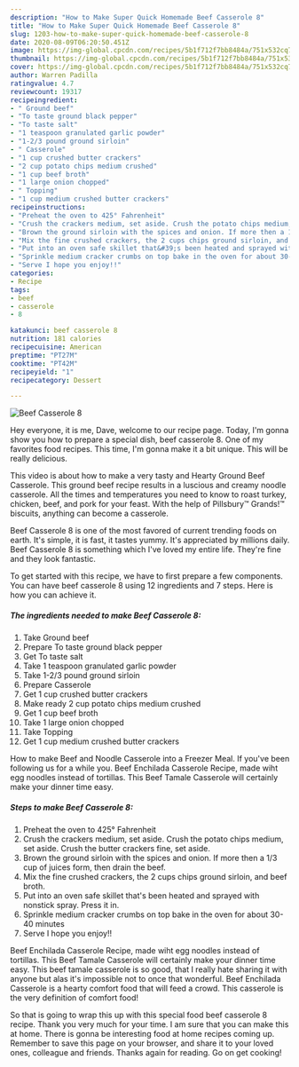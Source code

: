 ```yaml
---
description: "How to Make Super Quick Homemade Beef Casserole 8"
title: "How to Make Super Quick Homemade Beef Casserole 8"
slug: 1203-how-to-make-super-quick-homemade-beef-casserole-8
date: 2020-08-09T06:20:50.451Z
image: https://img-global.cpcdn.com/recipes/5b1f712f7bb8484a/751x532cq70/beef-casserole-8-recipe-main-photo.jpg
thumbnail: https://img-global.cpcdn.com/recipes/5b1f712f7bb8484a/751x532cq70/beef-casserole-8-recipe-main-photo.jpg
cover: https://img-global.cpcdn.com/recipes/5b1f712f7bb8484a/751x532cq70/beef-casserole-8-recipe-main-photo.jpg
author: Warren Padilla
ratingvalue: 4.7
reviewcount: 19317
recipeingredient:
- " Ground beef"
- "To taste ground black pepper"
- "To taste salt"
- "1 teaspoon granulated garlic powder"
- "1-2/3 pound ground sirloin"
- " Casserole"
- "1 cup crushed butter crackers"
- "2 cup potato chips medium crushed"
- "1 cup beef broth"
- "1 large onion chopped"
- " Topping"
- "1 cup medium crushed butter crackers"
recipeinstructions:
- "Preheat the oven to 425° Fahrenheit"
- "Crush the crackers medium, set aside. Crush the potato chips medium, set aside. Crush the butter crackers fine, set aside."
- "Brown the ground sirloin with the spices and onion. If more then a 1/3 cup of juices form, then drain the beef."
- "Mix the fine crushed crackers, the 2 cups chips ground sirloin, and beef broth."
- "Put into an oven safe skillet that&#39;s been heated and sprayed with nonstick spray. Press it in."
- "Sprinkle medium cracker crumbs on top bake in the oven for about 30-40 minutes"
- "Serve I hope you enjoy!!"
categories:
- Recipe
tags:
- beef
- casserole
- 8

katakunci: beef casserole 8 
nutrition: 181 calories
recipecuisine: American
preptime: "PT27M"
cooktime: "PT42M"
recipeyield: "1"
recipecategory: Dessert

---
```



![Beef Casserole 8](https://img-global.cpcdn.com/recipes/5b1f712f7bb8484a/751x532cq70/beef-casserole-8-recipe-main-photo.jpg)

Hey everyone, it is me, Dave, welcome to our recipe page. Today, I'm gonna show you how to prepare a special dish, beef casserole 8. One of my favorites food recipes. This time, I'm gonna make it a bit unique. This will be really delicious.

This video is about how to make a very tasty and Hearty Ground Beef Casserole. This ground beef recipe results in a luscious and creamy noodle casserole. All the times and temperatures you need to know to roast turkey, chicken, beef, and pork for your feast. With the help of Pillsbury™ Grands!™ biscuits, anything can become a casserole.

Beef Casserole 8 is one of the most favored of current trending foods on earth. It's simple, it is fast, it tastes yummy. It's appreciated by millions daily. Beef Casserole 8 is something which I've loved my entire life. They're fine and they look fantastic.


To get started with this recipe, we have to first prepare a few components. You can have beef casserole 8 using 12 ingredients and 7 steps. Here is how you can achieve it.

<!--inarticleads1-->

##### The ingredients needed to make Beef Casserole 8:

1. Take  Ground beef
1. Prepare To taste ground black pepper
1. Get To taste salt
1. Take 1 teaspoon granulated garlic powder
1. Take 1-2/3 pound ground sirloin
1. Prepare  Casserole
1. Get 1 cup crushed butter crackers
1. Make ready 2 cup potato chips medium crushed
1. Get 1 cup beef broth
1. Take 1 large onion chopped
1. Take  Topping
1. Get 1 cup medium crushed butter crackers


How to make Beef and Noodle Casserole into a Freezer Meal. If you&#39;ve been following us for a while you. Beef Enchilada Casserole Recipe, made wiht egg noodles instead of tortillas. This Beef Tamale Casserole will certainly make your dinner time easy. 

<!--inarticleads2-->

##### Steps to make Beef Casserole 8:

1. Preheat the oven to 425° Fahrenheit
1. Crush the crackers medium, set aside. Crush the potato chips medium, set aside. Crush the butter crackers fine, set aside.
1. Brown the ground sirloin with the spices and onion. If more then a 1/3 cup of juices form, then drain the beef.
1. Mix the fine crushed crackers, the 2 cups chips ground sirloin, and beef broth.
1. Put into an oven safe skillet that&#39;s been heated and sprayed with nonstick spray. Press it in.
1. Sprinkle medium cracker crumbs on top bake in the oven for about 30-40 minutes
1. Serve I hope you enjoy!!


Beef Enchilada Casserole Recipe, made wiht egg noodles instead of tortillas. This Beef Tamale Casserole will certainly make your dinner time easy. This beef tamale casserole is so good, that I really hate sharing it with anyone but alas it&#39;s impossible not to once that wonderful. Beef Enchilada Casserole is a hearty comfort food that will feed a crowd. This casserole is the very definition of comfort food! 

So that is going to wrap this up with this special food beef casserole 8 recipe. Thank you very much for your time. I am sure that you can make this at home. There is gonna be interesting food at home recipes coming up. Remember to save this page on your browser, and share it to your loved ones, colleague and friends. Thanks again for reading. Go on get cooking!
